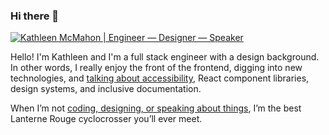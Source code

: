 ### Hi there 👋

<!--
**resource11/resource11** is a ✨ _special_ ✨ repository because its `README.md` (this file) appears on your GitHub profile.

Here are some ideas to get you started:

- 🔭 I’m currently working on ...
- 🌱 I’m currently learning ...
- 👯 I’m looking to collaborate on ...
- 🤔 I’m looking for help with ...
- 💬 Ask me about ...
- 📫 How to reach me: ...
- 😄 Pronouns: ...
- ⚡ Fun fact: ...
-->


[![Kathleen McMahon | Engineer — Designer — Speaker](https://res.cloudinary.com/kathleenmcmahon/image/upload/v1590693720/kathleenmcmahon-dot-dev/social-sharing-card.png)](https://kathleenmcmahon.dev)

Hello! I'm Kathleen and I'm a full stack engineer with a design background. In other words, I really enjoy the front of the frontend, digging into new technologies, and [talking about accessibility](https://noti.st/resource11), React component libraries, design systems, and inclusive documentation.

When I’m not [coding, designing, or speaking about things](https://kathleenmcmahon.dev), I’m the best Lanterne Rouge cyclocrosser you’ll ever meet.
